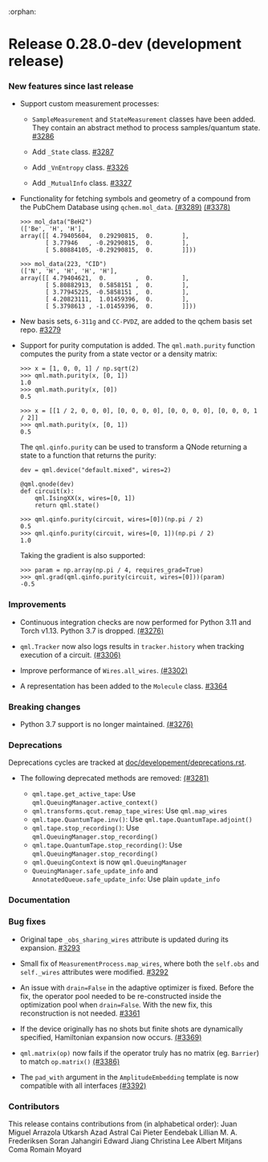:orphan:

# Release 0.28.0-dev (development release)

<h3>New features since last release</h3>

* Support custom measurement processes:
  * `SampleMeasurement` and `StateMeasurement` classes have been added. They contain an abstract
    method to process samples/quantum state.
    [#3286](https://github.com/PennyLaneAI/pennylane/pull/3286)

  * Add `_State` class.
    [#3287](https://github.com/PennyLaneAI/pennylane/pull/3287)

  * Add `_VnEntropy` class.
    [#3326](https://github.com/PennyLaneAI/pennylane/pull/3326)

  * Add `_MutualInfo` class.
    [#3327](https://github.com/PennyLaneAI/pennylane/pull/3327)

* Functionality for fetching symbols and geometry of a compound from the PubChem Database using `qchem.mol_data`.
  [(#3289)](https://github.com/PennyLaneAI/pennylane/pull/3289)
  [(#3378)](https://github.com/PennyLaneAI/pennylane/pull/3378)
 
  ```pycon
  >>> mol_data("BeH2")
  (['Be', 'H', 'H'],
  array([[ 4.79405604,  0.29290815,  0.        ],
         [ 3.77946   , -0.29290815,  0.        ],
         [ 5.80884105, -0.29290815,  0.        ]]))

  >>> mol_data(223, "CID")
  (['N', 'H', 'H', 'H', 'H'],
  array([[ 4.79404621,  0.        ,  0.        ],
         [ 5.80882913,  0.5858151 ,  0.        ],
         [ 3.77945225, -0.5858151 ,  0.        ],
         [ 4.20823111,  1.01459396,  0.        ],
         [ 5.3798613 , -1.01459396,  0.        ]]))
  ```

* New basis sets, `6-311g` and `CC-PVDZ`, are added to the qchem basis set repo.
  [#3279](https://github.com/PennyLaneAI/pennylane/pull/3279)

* Support for purity computation is added. The `qml.math.purity` function computes the purity from a state vector or a density matrix:

    ```pycon
    >>> x = [1, 0, 0, 1] / np.sqrt(2)
    >>> qml.math.purity(x, [0, 1])
    1.0
    >>> qml.math.purity(x, [0])
    0.5
    
    >>> x = [[1 / 2, 0, 0, 0], [0, 0, 0, 0], [0, 0, 0, 0], [0, 0, 0, 1 / 2]]
    >>> qml.math.purity(x, [0, 1])
    0.5
    ```
    The `qml.qinfo.purity` can be used to transform a QNode returning a state to a function that returns the purity:
    ```python3
    dev = qml.device("default.mixed", wires=2)

    @qml.qnode(dev)
    def circuit(x):
        qml.IsingXX(x, wires=[0, 1])
        return qml.state()
    ```
    ```pycon
    >>> qml.qinfo.purity(circuit, wires=[0])(np.pi / 2)
    0.5
    >>> qml.qinfo.purity(circuit, wires=[0, 1])(np.pi / 2)
    1.0
    ```
    Taking the gradient is also supported:
    ```pycon
    >>> param = np.array(np.pi / 4, requires_grad=True)
    >>> qml.grad(qml.qinfo.purity(circuit, wires=[0]))(param)
    -0.5
    ```

<h3>Improvements</h3>

* Continuous integration checks are now performed for Python 3.11 and Torch v1.13. Python 3.7 is dropped.
  [(#3276)](https://github.com/PennyLaneAI/pennylane/pull/3276)

* `qml.Tracker` now also logs results in `tracker.history` when tracking execution of a circuit.
   [(#3306)](https://github.com/PennyLaneAI/pennylane/pull/3306)

* Improve performance of `Wires.all_wires`.
  [(#3302)](https://github.com/PennyLaneAI/pennylane/pull/3302)

* A representation has been added to the `Molecule` class.
  [#3364](https://github.com/PennyLaneAI/pennylane/pull/3364)


<h3>Breaking changes</h3>

* Python 3.7 support is no longer maintained.
  [(#3276)](https://github.com/PennyLaneAI/pennylane/pull/3276)

<h3>Deprecations</h3>

Deprecations cycles are tracked at [doc/developement/deprecations.rst](https://docs.pennylane.ai/en/latest/development/deprecations.html).

* The following deprecated methods are removed:
  [(#3281)](https://github.com/PennyLaneAI/pennylane/pull/3281/)

  - `qml.tape.get_active_tape`: Use `qml.QueuingManager.active_context()`
  - `qml.transforms.qcut.remap_tape_wires`: Use `qml.map_wires`
  - `qml.tape.QuantumTape.inv()`: Use `qml.tape.QuantumTape.adjoint()`
  - `qml.tape.stop_recording()`: Use `qml.QueuingManager.stop_recording()`
  - `qml.tape.QuantumTape.stop_recording()`: Use `qml.QueuingManager.stop_recording()`
  - `qml.QueuingContext` is now `qml.QueuingManager`
  - `QueuingManager.safe_update_info` and `AnnotatedQueue.safe_update_info`: Use plain `update_info`

<h3>Documentation</h3>

<h3>Bug fixes</h3>

* Original tape `_obs_sharing_wires` attribute is updated during its expansion.
  [#3293](https://github.com/PennyLaneAI/pennylane/pull/3293)
  
* Small fix of `MeasurementProcess.map_wires`, where both the `self.obs` and `self._wires`
  attributes were modified.
  [#3292](https://github.com/PennyLaneAI/pennylane/pull/3292)

* An issue with `drain=False` in the adaptive optimizer is fixed. Before the fix, the operator pool
  needed to be re-constructed inside the optimization pool when `drain=False`. With the new fix,
  this reconstruction is not needed.
  [#3361](https://github.com/PennyLaneAI/pennylane/pull/3361)

* If the device originally has no shots but finite shots are dynamically specified, Hamiltonian
  expansion now occurs.
  [(#3369)](https://github.com/PennyLaneAI/pennylane/pull/3369)

* `qml.matrix(op)` now fails if the operator truly has no matrix (eg. `Barrier`) to match `op.matrix()`
  [(#3386)](https://github.com/PennyLaneAI/pennylane/pull/3386)

* The `pad_with` argument in the `AmplitudeEmbedding` template is now compatible
  with all interfaces
  [(#3392)](https://github.com/PennyLaneAI/pennylane/pull/3392)


<h3>Contributors</h3>

This release contains contributions from (in alphabetical order):
Juan Miguel Arrazola
Utkarsh Azad
Astral Cai
Pieter Eendebak
Lillian M. A. Frederiksen
Soran Jahangiri
Edward Jiang
Christina Lee
Albert Mitjans Coma
Romain Moyard

